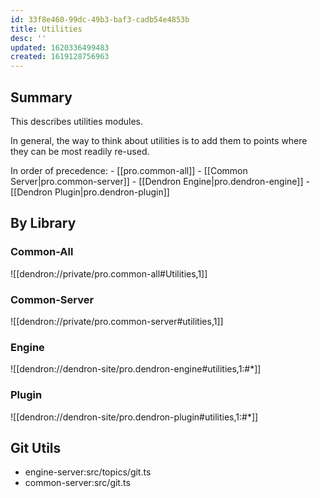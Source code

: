 ```yaml
---
id: 33f8e460-99dc-49b3-baf3-cadb54e4853b
title: Utilities
desc: ''
updated: 1620336499483
created: 1619128756963
---
```


## Summary

This describes utilities modules. 

In general, the way to think about utilities is to add them to points where they can be most readily re-used. 

In order of precedence:
    - [[pro.common-all]]
    - [[Common Server|pro.common-server]]
    - [[Dendron Engine|pro.dendron-engine]]
    - [[Dendron Plugin|pro.dendron-plugin]]

## By Library

### Common-All
![[dendron://private/pro.common-all#Utilities,1]]

### Common-Server
![[dendron://private/pro.common-server#utilities,1]]

### Engine
![[dendron://dendron-site/pro.dendron-engine#utilities,1:#*]]

### Plugin 
![[dendron://dendron-site/pro.dendron-plugin#utilities,1:#*]]

## Git Utils
- engine-server:src/topics/git.ts
- common-server:src/git.ts

